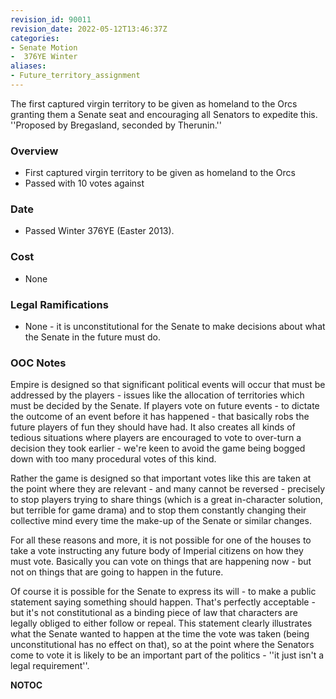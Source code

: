 ```yaml
---
revision_id: 90011
revision_date: 2022-05-12T13:46:37Z
categories:
- Senate Motion
-  376YE Winter
aliases:
- Future_territory_assignment
---
```


The first captured virgin territory to be given as homeland to the Orcs granting them a Senate seat and encouraging all Senators to expedite this.
''Proposed by Bregasland, seconded by Therunin.''

### Overview
* First captured virgin territory to be given as homeland to the Orcs
* Passed with 10 votes against

### Date
* Passed Winter 376YE (Easter 2013).

### Cost
* None

### Legal Ramifications
* None - it is unconstitutional for the Senate to make decisions about what the Senate in the future must do. 

### OOC Notes
Empire is designed so that significant political events will occur that must be addressed by the players - issues like the allocation of territories which must be decided by the Senate. If players vote on future events - to dictate the outcome of an event before it has happened - that basically robs the future players of fun they should have had. It also creates all kinds of tedious situations where players are encouraged to vote to over-turn a decision they took earlier - we're keen to avoid the game being bogged down with too many procedural votes of this kind.

Rather the game is designed so that important votes like this are taken at the point where they are relevant - and many cannot be reversed - precisely to stop players trying to share things (which is a great in-character solution, but terrible for game drama) and to stop them constantly changing their collective mind every time the make-up of the Senate or similar changes.

For all these reasons and more, it is not possible for one of the houses to take a vote instructing any future body of Imperial citizens on how they must vote. Basically you can vote on things that are happening now - but not on things that are going to happen in the future.

Of course it is possible for the Senate to express its will - to make a public statement saying something should happen. That's perfectly acceptable - but it's not constitutional as a binding piece of law that characters are legally obliged to either follow or repeal. This statement clearly illustrates what the Senate wanted to happen at the time the vote was taken (being unconstitutional has no effect on that), so at the point where the Senators come to vote it is likely to be an important part of the politics - ''it just isn't a legal requirement''.




__NOTOC__